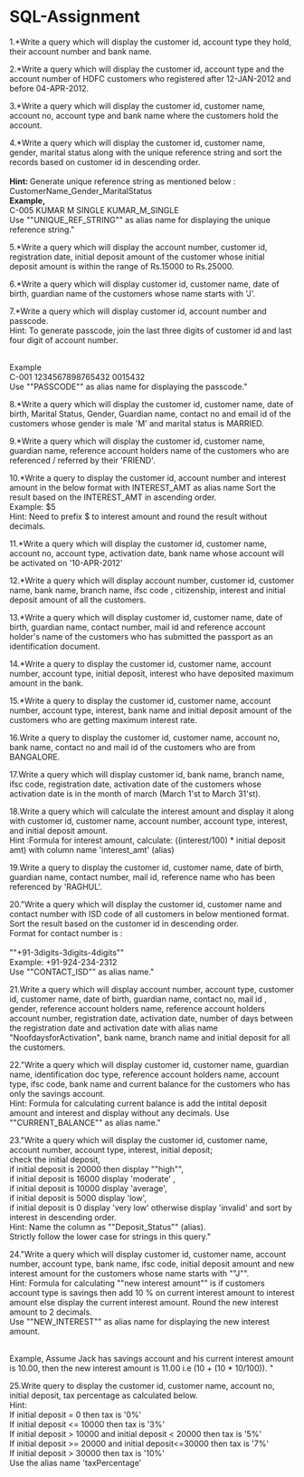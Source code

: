 # SQL-Assignment
1.*Write a query which will display the customer id, account type they hold, their account number and bank name.

2.*Write a query which will display the customer id, account type and the account number of HDFC customers who registered after 12-JAN-2012 and before 04-APR-2012.

3.*Write a query which will display the customer id, customer name, account no, account type and bank name where the customers hold the account.

4.*Write a query which will display the customer id, customer name, gender, marital status along with the unique reference string and
 sort the records based on customer id in descending order. <br/>
<br/><b>Hint:  </b>Generate unique reference string as mentioned below
:
<br/> CustomerName_Gender_MaritalStatus
<br/><b> Example, </b>
<br/> C-005           KUMAR              M                 SINGLE            KUMAR_M_SINGLE
<BR/> 
Use ""UNIQUE_REF_STRING"" as alias name for displaying the unique reference string."

5.*Write a query which will display the account number, customer id, registration date, initial deposit amount of the customer
 whose initial deposit amount is within the range of Rs.15000 to Rs.25000.

6.*Write a query which will display customer id, customer name, date of birth, guardian name of the customers whose name starts with 'J'.

7.*Write a query which will display customer id, account number and passcode. 
<br/>
Hint:  To generate passcode, join the last three digits of customer id and last four digit of account number.
 
<br/>Example
<br/>C-001                   1234567898765432                0015432
<br/>Use ""PASSCODE"" as alias name for displaying the passcode."

8.*Write a query which will display the customer id, customer name, date of birth, Marital Status, Gender, Guardian name, 
contact no and email id of the customers whose gender is male 'M' and marital status is MARRIED.

9.*Write a query which will display the customer id, customer name, guardian name, reference account holders name of the customers 
who are referenced / referred by their 'FRIEND'.

10.*Write a query to display the customer id, account number and interest amount in the below format with INTEREST_AMT as alias name
 Sort the result based on the INTEREST_AMT in ascending order.  <BR/>Example: 
$5<BR/>Hint: Need to prefix $ to interest amount and round the result without decimals.
 
11.*Write a query which will display the customer id, customer name, account no, account type, activation date,
 bank name whose account will be activated on '10-APR-2012'

12.*Write a query which will display account number, customer id, customer name, bank name, branch name, ifsc code
, citizenship, interest and initial deposit amount of all the customers.

13.*Write a query which will display customer id, customer name, date of birth, guardian name, contact number,
 mail id and reference account holder's name of the customers who has submitted the passport as an identification document.

14.*Write a query to display the customer id, customer name, account number, account type, initial deposit, 
interest who have deposited maximum amount in the bank.

15.*Write a query to display the customer id, customer name, account number, account type, interest, bank name 
and initial deposit amount of the customers who are getting maximum interest rate.

16.Write a query to display the customer id, customer name, account no, bank name, contact no 
and mail id of the customers who are from BANGALORE.

17.Write a query which will display customer id, bank name, branch name, ifsc code, registration date, 
activation date of the customers whose activation date is in the month of march (March 1'st to March 31'st).

18.Write a query which will calculate the interest amount and display it along with customer id, customer name, 
account number, account type, interest, and initial deposit amount.<BR>Hint :Formula for interest amount, 
calculate: ((interest/100) * initial deposit amt) with column name 'interest_amt' (alias)

19.Write a query to display the customer id, customer name, date of birth, guardian name, contact number, 
mail id, reference name who has been referenced by 'RAGHUL'.

20."Write a query which will display the customer id, customer name and contact number with ISD code of 
all customers in below mentioned format.  Sort the result based on the customer id in descending order. 
<BR>Format for contact number is :  
<br/> ""+91-3digits-3digits-4digits""
<br/> Example: +91-924-234-2312
<br/> Use ""CONTACT_ISD"" as alias name."

21.Write a query which will display account number, account type, customer id, customer name, date of birth, guardian name, 
contact no, mail id , gender, reference account holders name, reference account holders account number, registration date, 
activation date, number of days between the registration date and activation date with alias name "NoofdaysforActivation", 
bank name, branch name and initial deposit for all the customers.

22."Write a query which will display customer id, customer name,  guardian name, identification doc type,
 reference account holders name, account type, ifsc code, bank name and current balance for the customers 
who has only the savings account. 
<br/>Hint:  Formula for calculating current balance is add the intital deposit amount and interest
 and display without any decimals. Use ""CURRENT_BALANCE"" as alias name."

23."Write a query which will display the customer id, customer name, account number, account type, interest, initial deposit;
 <br/>check the initial deposit,<br/> if initial deposit is 20000 then display ""high"",<br/> if initial deposit is 16000 display 'moderate'
,<br/> if initial deposit is 10000 display 'average', <br/>if initial deposit is 5000 display 'low', <br/>if initial deposit is 0 display
 'very low' otherwise display 'invalid' and sort by interest in descending order.<br/>
Hint: Name the column as ""Deposit_Status"" (alias). 
<br/>Strictly follow the lower case for strings in this query."

24."Write a query which will display customer id, customer name,  account number, account type, bank name, ifsc code, initial deposit amount
 and new interest amount for the customers whose name starts with ""J"". 
<br/> Hint:  Formula for calculating ""new interest amount"" is 
if customers account type is savings then add 10 % on current interest amount to interest amount else display the current interest amount.
 Round the new interest amount to 2 decimals.<br/> Use ""NEW_INTEREST"" as alias name for displaying the new interest amount.

<br/>Example, Assume Jack has savings account and his current interest amount is 10.00, then the new interest amount is 11.00 i.e (10 + (10 * 10/100)). 
"

25.Write query to display the customer id, customer name, account no, initial deposit, tax percentage as calculated below.
<BR>Hint: <BR>If initial deposit = 0 then tax is '0%'<BR>If initial deposit &lt;= 10000 then tax is '3%' 
<BR>If initial deposit &gt; 10000 and initial deposit &lt; 20000 then tax is '5%' <BR>If initial deposit &gt;= 20000 and
 initial deposit&lt;=30000 then tax is '7%' <BR>If initial deposit &gt; 30000 then tax is '10%' <BR>Use the alias name 'taxPercentage'
